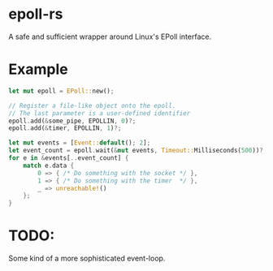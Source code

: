 # epoll-rs
A safe and sufficient wrapper around Linux's EPoll interface.

# Example
```rust
let mut epoll = EPoll::new();

// Register a file-like object onto the epoll.
// The last parameter is a user-defined identifier
epoll.add(&some_pipe, EPOLLIN, 0)?;
epoll.add(&timer, EPOLLIN, 1)?;

let mut events = [Event::default(); 2];
let event_count = epoll.wait(&mut events, Timeout::Milliseconds(500))?;
for e in &events[..event_count] {
    match e.data {
        0 => { /* Do something with the socket */ },
        1 => { /* Do something with the timer  */ },
        _ => unreachable!()
    };
}
```

# TODO:
Some kind of a more sophisticated event-loop.